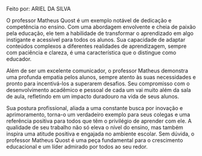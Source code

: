 Feito por:
ARIEL DA SILVA

O professor Matheus Quost é um exemplo notável de dedicação e competência no ensino. Com uma abordagem envolvente e cheia de paixão pela educação, ele tem a habilidade de transformar o aprendizado em algo instigante e acessível para todos os alunos. Sua capacidade de adaptar conteúdos complexos a diferentes realidades de aprendizagem, sempre com paciência e clareza, é uma característica que o distingue como educador.

Além de ser um excelente comunicador, o professor Matheus demonstra uma profunda empatia pelos alunos, sempre atento às suas necessidades e pronto para incentivá-los a superarem desafios. Seu compromisso com o desenvolvimento acadêmico e pessoal de cada um vai muito além da sala de aula, refletindo em um impacto duradouro na vida de seus alunos.

Sua postura profissional, aliada a uma constante busca por inovação e aprimoramento, torna-o um verdadeiro exemplo para seus colegas e uma referência positiva para todos que têm o privilégio de aprender com ele. A qualidade de seu trabalho não só eleva o nível do ensino, mas também inspira uma atitude positiva e engajada no ambiente escolar. Sem dúvida, o professor Matheus Quost é uma peça fundamental para o crescimento educacional e um líder admirado por todos ao seu redor.